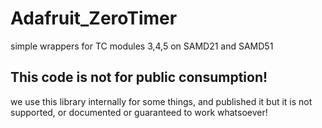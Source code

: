 # Adafruit_ZeroTimer
simple wrappers for TC modules 3,4,5 on SAMD21 and SAMD51

## This code is not for public consumption!
we use this library internally for some things, and published it but it is not supported, or documented or guaranteed to work whatsoever!
